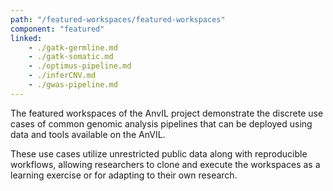 ```yaml
---
path: "/featured-workspaces/featured-workspaces"
component: "featured"
linked:
    - ./gatk-germline.md
    - ./gatk-somatic.md
    - ./optimus-pipeline.md
    - ./inferCNV.md
    - ./gwas-pipeline.md
---
```


The featured workspaces of the AnvIL project demonstrate the discrete use cases of common genomic analysis pipelines that can be deployed using data and tools available on the AnVIL.

These use cases utilize unrestricted public data along with reproducible workflows, allowing researchers to clone and execute the workspaces as a learning exercise or for adapting to their own research.
